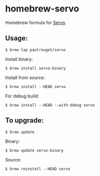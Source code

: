 homebrew-servo
===============

Homebrew formula for [Servo](http://servo.org).

## Usage:

    $ brew tap paulrouget/servo

Install binary:

    $ brew install servo-binary

Install from source:

    $ brew install --HEAD servo

For debug build:

    $ brew install --HEAD --with-debug servo

## To upgrade:

    $ brew update

Binary: 

    $ brew update servo-binary

Source:

    $ brew reinstall --HEAD servo
